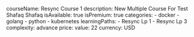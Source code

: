 courseName: Resync Course 1
description: New Multiple Course For Test Shafaq Shafaq
isAvailable: true
isPremium: true
categories: 
    - docker
    - golang
    - python
    - kubernetes
learningPaths: 
    - Resync Lp 1
    - Resync Lp 3
complexity: advance
price: 
  value: 22
  currency: USD
